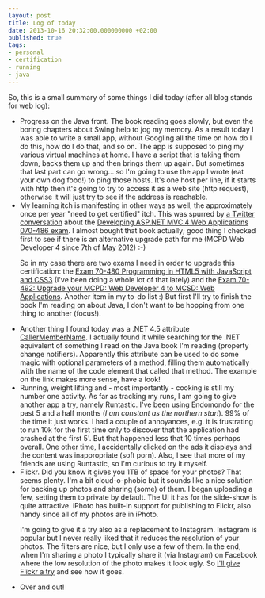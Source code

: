 ```yaml
---
layout: post
title: Log of today
date: 2013-10-16 20:32:00.000000000 +02:00
published: true
tags:
- personal
- certification
- running
- java
---
```


So, this is a small summary of some things I did today (after all blog stands for web log):


<ul>
<li>Progress on the Java front. The book reading goes slowly, but even the boring chapters about Swing help to jog my memory. As a result today I was able to write a small app, without Googling all the time on how do I do this, how do I do that, and so on. The app is supposed to ping my various virtual machines at home. I have a script that is taking them down, backs them up and then brings them up again. But sometimes that last part can go wrong... so I'm going to use the app I wrote (eat your own dog food!) to ping those hosts. It's one host per line, if it starts with http then it's going to try to access it as a web site (http request), otherwise it will just try to see if the address is reachable.</li>
<li>My learning itch is manifesting in other ways as well, the approximately once per year "need to get certified" itch. This was spurred by <a href="https://twitter.com/ngeor/status/390411074626805761">a Twitter conversation</a> about the <a href="http://www.microsoft.com/learning/en-us/exam-70-486.aspx">Developing ASP.NET MVC 4 Web Applications 070-486 exam</a>. I almost bought that book actually; good thing I checked first to see if there is an alternative upgrade path for me (MCPD Web Developer 4 since 7th of May 2012) :-)

So in my case there are two exams I need in order to upgrade this certification: the <a href="http://www.microsoft.com/learning/en-us/exam-70-480.aspx">Exam 70-480 Programming in HTML5 with JavaScript and CSS3</a> (I've been doing a whole lot of that lately) and the <a href="http://www.microsoft.com/learning/en-us/exam.aspx?ID=70-492">Exam 70-492: Upgrade your MCPD: Web Developer 4 to MCSD: Web Applications</a>. Another item in my to-do list :) But first I'll try to finish the book I'm reading on about Java, I don't want to be hopping from one thing to another (focus!).</li>
<li>Another thing I found today was a .NET 4.5 attribute <a href="http://msdn.microsoft.com/en-us/library/system.runtime.compilerservices.callermembernameattribute.aspx">CallerMemberName</a>. I actually found it while searching for the .NET equivalent of something I read on the Java book I'm reading (property change notifiers). Apparently this attribute can be used to do some magic with optional parameters of a method, filling them automatically with the name of the code element that called that method. The example on the link makes more sense, have a look!</li>
<li>Running, weight lifting and - most importantly - cooking is still my number one activity. As far as tracking my runs, I am going to give another app a try, namely Runtastic. I've been using Endomondo for the past 5 and a half months (<em>I am constant as the northern star!</em>). 99% of the time it just works. I had a couple of annoyances, e.g. it is frustrating to run 10k for the first time only to discover that the application had crashed at the first 5'. But that happened less that 10 times perhaps overall. One other time, I accidentally clicked on the ads it displays and the content was inappropriate (soft porn). Also, I see that more of my friends are using Runtastic, so I'm curious to try it myself.</li>
<li>Flickr. Did you know it gives you 1TB of space for your photos? That seems plenty. I'm a bit cloud-o-phobic but it sounds like a nice solution for backing up photos and sharing (some) of them. I began uploading a few, setting them to private by default. The UI it has for the slide-show is quite attractive. iPhoto has built-in support for publishing to Flickr, also handy since all of my photos are in iPhoto.

I'm going to give it a try also as a replacement to Instagram. Instagram is popular but I never really liked that it reduces the resolution of your photos. The filters are nice, but I only use a few of them. In the end, when I'm sharing a photo I typically share it (via Instagram) on Facebook where the low resolution of the photo makes it look ugly. So <a href="http://www.flickr.com/photos/ngeor/">I'll give Flickr a try</a> and see how it goes.</li>
<li>Over and out!</li>
</ul>
